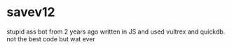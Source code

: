 # savev12
stupid ass bot from 2 years ago written in JS and used vultrex and quickdb. not the best code but wat ever
